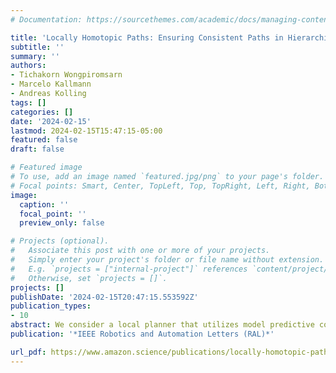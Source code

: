```yaml
---
# Documentation: https://sourcethemes.com/academic/docs/managing-content/

title: 'Locally Homotopic Paths: Ensuring Consistent Paths in Hierarchical Path Planning'
subtitle: ''
summary: ''
authors:
- Tichakorn Wongpiromsarn
- Marcelo Kallmann
- Andreas Kolling
tags: []
categories: []
date: '2024-02-15'
lastmod: 2024-02-15T15:47:15-05:00
featured: false
draft: false

# Featured image
# To use, add an image named `featured.jpg/png` to your page's folder.
# Focal points: Smart, Center, TopLeft, Top, TopRight, Left, Right, BottomLeft, Bottom, BottomRight.
image:
  caption: ''
  focal_point: ''
  preview_only: false

# Projects (optional).
#   Associate this post with one or more of your projects.
#   Simply enter your project's folder or file name without extension.
#   E.g. `projects = ["internal-project"]` references `content/project/deep-learning/index.md`.
#   Otherwise, set `projects = []`.
projects: []
publishDate: '2024-02-15T20:47:15.553592Z'
publication_types:
- 10
abstract: We consider a local planner that utilizes model predictive control   to locally deviate from a prescribed global path in response to dynamic environments, taking into account the system dynamics. To ensure the consistency between the local and global paths, we introduce the concept of locally homotopic paths for paths with different origins and destinations. We then formulate a hard constraint to ensure that local paths are locally homotopic to a given global path. Additionally, we propose a cost function to penalize any violation of this requirement, rather than completely prohibiting it. Experimental results show that both variants of our approach are more resilient to localization errors, compared to existing methods that represent the homotopy class constraint as an envelope around the global path.
publication: '*IEEE Robotics and Automation Letters (RAL)*'

url_pdf: https://www.amazon.science/publications/locally-homotopic-paths-ensuring-consistent-paths-in-hierarchical-path-planning
---
```

